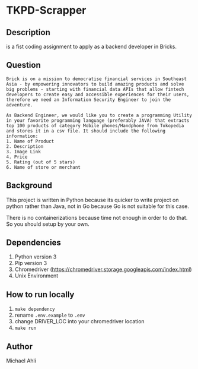 # TKPD-Scrapper

## Description
is a fist coding assignment to apply as a backend developer in Bricks.

## Question
```
Brick is on a mission to democratise financial services in Southeast Asia - by empowering innovators to build amazing products and solve big problems - starting with financial data APIs that allow fintech developers to create easy and accessible experiences for their users, therefore we need an Information Security Engineer to join the adventure.

As Backend Engineer, we would like you to create a programming Utility in your favorite programming language (preferably JAVA) that extracts top 100 products of category Mobile phones/Handphone from Tokopedia and stores it in a csv file. It should include the following information:
1. Name of Product
2. Description
3. Image Link
4. Price
5. Rating (out of 5 stars)
6. Name of store or merchant
```

## Background
This project is written in Python because its quicker to write project on python rather than Java, not in Go because Go is not suitable for this case. 

There is no containerizations because time not enough in order to do that. So you should setup by your own.

## Dependencies
1. Python version 3
2. Pip version 3
3. Chromedriver (https://chromedriver.storage.googleapis.com/index.html)
4. Unix Environment

## How to run locally
1. ```make dependency```
2. rename ```.env.example``` to ```.env```
3. change DRIVER_LOC into your chromedriver location
4. ```make run```

## Author
Michael Ahli